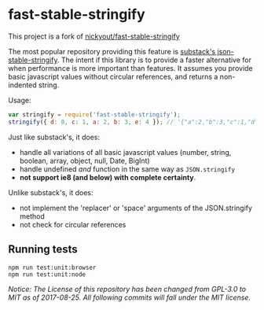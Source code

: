 # fast-stable-stringify

This project is a fork of [nickyout/fast-stable-stringify](https://github.com/nickyout/fast-stable-stringify)

The most popular repository providing this feature is [substack's json-stable-stringify](https://www.npmjs.com/package/json-stable-stringify). The intent if this library is to provide a faster alternative for when performance is more important than features. It assumes you provide basic javascript values without circular references, and returns a non-indented string.

Usage:

```javascript
var stringify = require('fast-stable-stringify');
stringify({ d: 0, c: 1, a: 2, b: 3, e: 4 }); // '{"a":2,"b":3,"c":1,"d":0,"e":4}'
```

Just like substack's, it does:

*   handle all variations of all basic javascript values (number, string, boolean, array, object, null, Date, BigInt)
*   handle undefined _and_ function in the same way as `JSON.stringify`
*   **not support ie8 (and below) with complete certainty**.

Unlike substack's, it does:

*   not implement the 'replacer' or 'space' arguments of the JSON.stringify method
*   not check for circular references


## Running tests

```
npm run test:unit:browser
npm run test:unit:node 
```

_Notice: The License of this repository has been changed from GPL-3.0 to MIT as of 2017-08-25. All following commits will fall under the MIT license._
